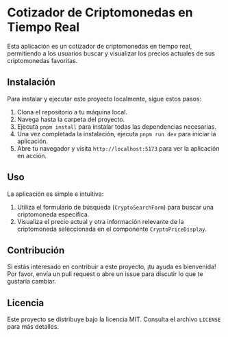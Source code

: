 # Cotizador de Criptomonedas en Tiempo Real

Esta aplicación es un cotizador de criptomonedas en tiempo real, permitiendo a los usuarios buscar y visualizar los precios actuales de sus criptomonedas favoritas.

## Instalación

Para instalar y ejecutar este proyecto localmente, sigue estos pasos:

1. Clona el repositorio a tu máquina local.
2. Navega hasta la carpeta del proyecto.
3. Ejecuta `pnpm install` para instalar todas las dependencias necesarias.
4. Una vez completada la instalación, ejecuta `pnpm run dev` para iniciar la aplicación.
5. Abre tu navegador y visita `http://localhost:5173` para ver la aplicación en acción.

## Uso

La aplicación es simple e intuitiva:

1. Utiliza el formulario de búsqueda (`CryptoSearchForm`) para buscar una criptomoneda específica.
2. Visualiza el precio actual y otra información relevante de la criptomoneda seleccionada en el componente `CryptoPriceDisplay`.

## Contribución

Si estás interesado en contribuir a este proyecto, ¡tu ayuda es bienvenida! Por favor, envía un pull request o abre un issue para discutir lo que te gustaría cambiar.

## Licencia

Este proyecto se distribuye bajo la licencia MIT. Consulta el archivo `LICENSE` para más detalles.